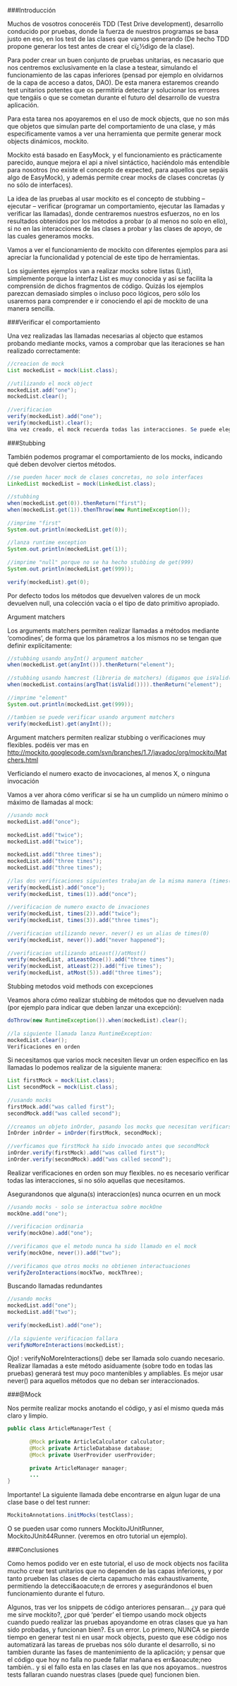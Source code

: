 ###Introducción

Muchos de vosotros conoceréis TDD (Test Drive development), desarrollo conducido por pruebas, donde la fuerza de nuestros programas se basa justo en eso, en los test de las clases que vamos generando (De hecho TDD propone generar los test antes de crear el cï¿½digo de la clase).

Para poder crear un buen conjunto de pruebas unitarias, es necasario que nos centremos exclusivamente en la clase a testear, simulando el funcionamiento de las capas inferiores (pensad por ejemplo en olvidarnos de la capa de acceso a datos, DAO). De esta manera estaremos creando test unitarios potentes que os permitiría detectar y solucionar los errores que tengáis o que se cometan durante el futuro del desarrollo de vuestra aplicación.

Para esta tarea nos apoyaremos en el uso de mock objects, que no son más que objetos que simulan parte del comportamiento de una clase, y más especificamente vamos a ver una herramienta que permite generar mock objects dinámicos, mockito.

Mockito está basado en EasyMock, y el funcionamiento es prácticamente parecido, aunque mejora el api a nivel sintáctico, haciéndolo más entendible para nosotros (no existe el concepto de expected, para aquellos que sepáis algo de EasyMock), y además permite crear mocks de clases concretas (y no sólo de interfaces).

La idea de las pruebas al usar mockito es el concepto de stubbing – ejecutar – verificar (programar un comportamiento, ejecutar las llamadas y verificar las llamadas), donde centraremos nuestros esfuerzos, no en los resultados obtenidos por los métodos a probar (o al menos no solo en ello), si no en las interacciones de las clases a probar y las clases de apoyo, de las cuales generamos mocks.

Vamos a ver el funcionamiento de mockito con diferentes ejemplos para asi apreciar la funcionalidad y potencial de este tipo de herramientas.

Los siguientes ejemplos van a realizar mocks sobre listas (List), simplemente porque la interfaz List es muy conocida y asi se facilita la comprensión de dichos fragmentos de código. Quizás los ejemplos parezcan demasiado simples o incluso poco lógicos, pero sólo los usaremos para comprender e ir conociendo el api de mockito de una manera sencilla.


###Verificar el comportamiento

Una vez realizadas las llamadas necesarias al objecto que estamos probando mediante mocks, vamos a comprobar que las iteraciones se han realizado correctamente:


```java
//creacion de mock
List mockedList = mock(List.class);
 
//utilizando el mock object
mockedList.add("one");
mockedList.clear();
 
//verificacion
verify(mockedList).add("one");
verify(mockedList).clear();
Una vez creado, el mock recuerda todas las interacciones. Se puede elegir indiferentemente que interacción verificar
```

###Stubbing

También podemos programar el comportamiento de los mocks, indicando qué deben devolver ciertos métodos.


```java
//se pueden hacer mock de clases concretas, no solo interfaces
LinkedList mockedList = mock(LinkedList.class);
 
//stubbing
when(mockedList.get(0)).thenReturn("first");
when(mockedList.get(1)).thenThrow(new RuntimeException());
 
//imprime "first"
System.out.println(mockedList.get(0));
 
//lanza runtime exception
System.out.println(mockedList.get(1));
 
//imprime "null" porque no se ha hecho stubbing de get(999)
System.out.println(mockedList.get(999));
 
verify(mockedList).get(0);
```

Por defecto todos los métodos que devuelven valores de un mock devuelven null, una colección vacía o el tipo de dato primitivo apropiado.

Argument matchers

Los arguments matchers permiten realizar llamadas a métodos mediante ‘comodines’, de forma que los párametros a los mismos no se tengan que definir explícitamente:


```java
//stubbing usando anyInt() argument matcher
when(mockedList.get(anyInt())).thenReturn("element");
 
//stubbing usando hamcrest (libreria de matchers) (digamos que isValid() devuelve tu propio matcher):
when(mockedList.contains(argThat(isValid()))).thenReturn("element");
 
//imprime "element"
System.out.println(mockedList.get(999));
 
//tambien se puede verificar usando argument matchers
verify(mockedList).get(anyInt());
```

Argument matchers permiten realizar stubbing o verificaciones muy flexibles. podéis ver mas en http://mockito.googlecode.com/svn/branches/1.7/javadoc/org/mockito/Matchers.html

Verficiando el numero exacto de invocaciones, al menos X, o ninguna invocación

Vamos a ver ahora cómo verificar si se ha un cumplido un número mínimo o máximo de llamadas al mock:


```java
//usando mock 
mockedList.add("once");
 
mockedList.add("twice");
mockedList.add("twice");
 
mockedList.add("three times");
mockedList.add("three times");
mockedList.add("three times");
 
//las dos verificaciones siguientes trabajan de la misma manera (times(1) se usa por defecto)
verify(mockedList).add("once");
verify(mockedList, times(1)).add("once");
 
//verificacion de numero exacto de invaciones
verify(mockedList, times(2)).add("twice");
verify(mockedList, times(3)).add("three times");
 
//verificacion utilizando never. never() es un alias de times(0)
verify(mockedList, never()).add("never happened");
 
//verificacion utilizando atLeast()/atMost()
verify(mockedList, atLeastOnce()).add("three times");
verify(mockedList, atLeast(2)).add("five times");
verify(mockedList, atMost(5)).add("three times");
```

Stubbing metodos void methods con excepciones

Veamos ahora cómo realizar stubbing de métodos que no devuelven nada (por ejemplo para indicar que deben lanzar una excepción):


```java
doThrow(new RuntimeException()).when(mockedList).clear();
   
//la siguiente llamada lanza RuntimeException:
mockedList.clear();
Verificaciones en orden
```

Si necesitamos que varios mock necesiten llevar un orden específico en las llamadas lo podemos realizar de la siguiente manera:

```java
List firstMock = mock(List.class);
List secondMock = mock(List.class);
 
//usando mocks
firstMock.add("was called first");
secondMock.add("was called second");
 
//creamos un objeto inOrder, pasando los mocks que necesitan verificarse en orden
InOrder inOrder = inOrder(firstMock, secondMock);
 
//verficamos que firstMock ha sido invocado antes que secondMock
inOrder.verify(firstMock).add("was called first");
inOrder.verify(secondMock).add("was called second");
```

Realizar verificaciones en orden son muy flexibles. no es necesario verificar todas las interacciones, si no sólo aquellas que necesitamos.

Asegurandonos que alguna(s) interaccion(es) nunca ocurren en un mock


```java
//usando mocks - solo se interactua sobre mockOne
mockOne.add("one");
 
//verificacion ordinaria
verify(mockOne).add("one");
 
//verificamos que el metodo nunca ha sido llamado en el mock
verify(mockOne, never()).add("two");
 
//verificamos que otros mocks no obtienen interactuaciones
verifyZeroInteractions(mockTwo, mockThree);
```

Buscando llamadas redundantes


```java
//usando mocks
mockedList.add("one");
mockedList.add("two");
 
verify(mockedList).add("one");
 
//la siguiente verificacion fallara
verifyNoMoreInteractions(mockedList);
```
Ojo! : verifyNoMoreInteractions() debe ser llamada solo cuando necesario. Realizar llamadas a este método asiduamente (sobre todo en todas las pruebas) generará test muy poco mantenibles y ampliables. Es mejor usar never() para aquellos métodos que no deban ser interaccionados.

###@Mock

Nos permite realizar mocks anotando el código, y así el mismo queda más claro y limpio.

```java
public class ArticleManagerTest { 
     
       @Mock private ArticleCalculator calculator;
       @Mock private ArticleDatabase database;
       @Mock private UserProvider userProvider;
     
       private ArticleManager manager;
       ...
}
```

Importante! La siguiente llamada debe encontrarse en algun lugar de una clase base o del test runner:


```java
MockitoAnnotations.initMocks(testClass);
```

O se pueden usar como runners MockitoJUnitRunner, MockitoJUnit44Runner. (veremos en otro tutorial un ejemplo).

###Conclusiones

Como hemos podido ver en este tutorial, el uso de mock objects nos facilita mucho crear test unitarios que no dependen de las capas inferiores, y por tanto prueben las clases de cierta capamucho más exhaustivamente, permitiendo la detecci&aoacute;n de errores y asegurándonos el buen funcionamiento durante el futuro.

Algunos, tras ver los snippets de código anteriores pensaran… ¿y para qué me sirve mockito?, ¿por qué ‘perder’ el tiempo usando mock objects cuando puedo realizar las pruebas apoyandome en otras clases que ya han sido probadas, y funcionan bien?. Es un error. Lo primero, NUNCA se pierde tiempo en generar test ni en usar mock objects, puesto que ese código nos automatizará las tareas de pruebas nos sólo durante el desarrollo, si no tambien durante las fases de mantenimiento de la aplicación; y pensar que el código que hoy no falla no puede fallar mañana es err&aoacute;neo también.. y si el fallo esta en las clases en las que nos apoyamos.. nuestros tests fallaran cuando nuestras clases (puede que) funcionen bien.


